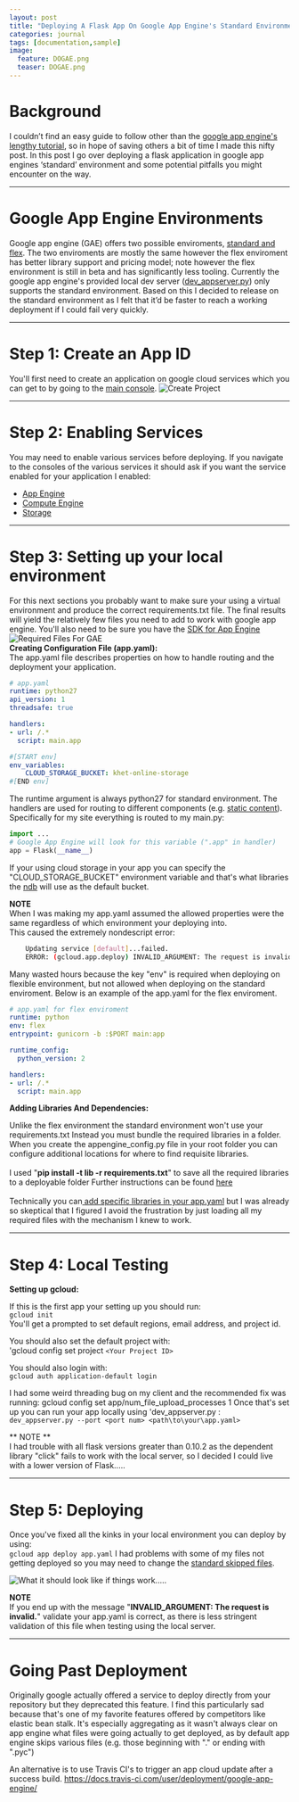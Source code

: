 ```yaml
---
layout: post
title: "Deploying A Flask App On Google App Engine's Standard Environment"
categories: journal
tags: [documentation,sample]
image:
  feature: DOGAE.png
  teaser: DOGAE.png
---
```


# Background
I couldn’t find an easy guide to follow other than the [google app engine's lengthy tutorial](https://cloud.google.com/appengine/docs/python/getting-started/creating-guestbook), so in hope of saving others a bit of time I made this nifty post. In this post I go over deploying a flask application in google app engines ‘standard’ environment and some potential pitfalls you might encounter on the way. 

-----
# Google App Engine Environments
Google app engine (GAE) offers two possible enviroments, [standard and flex](https://cloud.google.com/appengine/docs/the-appengine-environments). The two enviroments are mostly the same however the flex enviroment has better library support and pricing model; note however the flex environment is still in beta and has significantly less tooling. Currently the google app engine's provided local dev server ([dev_appserver.py](https://cloud.google.com/appengine/docs/standard/python/tools/using-local-server))  only supports the standard environment. Based on this I decided to release on the standard environment as I felt that it’d be faster to reach a working deployment if I could fail very quickly.

-----
# Step 1: Create an App ID
You'll first need to create an application on google cloud services which you can get to by going to the [main console](https://console.cloud.google.com/).
![](https://cdn.scotch.io/23785/d9IqCuxBREOkHnWceMBH_create%20project.png "Create Project") 

-----
# Step 2: Enabling Services
You may need to enable various services before deploying. If you navigate to the consoles of the various services it should ask if you want the service enabled for your application
I enabled:
* [App Engine](https://console.cloud.google.com/appengine)
* [Compute Engine](https://console.cloud.google.com/compute)
* [Storage](https://console.cloud.google.com/storage)

-----
# Step 3: Setting up your local environment
For this next sections you probably want to make sure your using a virtual environment and produce the correct requirements.txt file. The final results will yield the relatively few files you need to add to work with google app engine. You'll also need to be sure you have the [SDK for App Engine](https://cloud.google.com/appengine/docs/python/download)
![](https://cdn.scotch.io/23785/Br3SxyLRr6KC0CDPwtxl_project%20layout.png "Required Files For GAE")
<br/>
**Creating Configuration File (app.yaml):**<br/>
The app.yaml file describes properties on how to handle routing and the deployment your application.
```yaml
# app.yaml
runtime: python27
api_version: 1
threadsafe: true

handlers:
- url: /.*
  script: main.app

#[START env]
env_variables:
	CLOUD_STORAGE_BUCKET: khet-online-storage
#[END env]
```

The runtime argument is always python27 for standard environment. 
The handlers are used for routing to different components (e.g. [static content](https://cloud.google.com/appengine/docs/python/getting-started/serving-static-files)). 
Specifically for my site everything is routed to my main.py:
```python
import ...
# Google App Engine will look for this variable (".app" in handler)
app = Flask(__name__)
```

If your using cloud storage in your app you can specify the "CLOUD_STORAGE_BUCKET" environment variable and that's what libraries the [ndb](https://cloud.google.com/appengine/docs/python/ndb/) will use as the default bucket. 

**NOTE** <br/>
When I was making my app.yaml assumed the allowed properties were the same regardless of which environment your deploying into. <br/>
This caused the extremely nondescript error: <br/>
```bash
	Updating service [default]...failed. 
	ERROR: (gcloud.app.deploy) INVALID_ARGUMENT: The request is invalid.
```
Many wasted hours because the key "env" is required when deploying on flexible environment, but not allowed when deploying on the standard enviroment. Below is an example of the app.yaml for the flex enviroment.

```yaml
# app.yaml for flex enviroment
runtime: python
env: flex
entrypoint: gunicorn -b :$PORT main:app

runtime_config:
  python_version: 2

handlers:
- url: /.*
  script: main.app
```


**Adding Libraries And Dependencies:** <br/>

Unlike the flex environment the standard environment won't use your requirements.txt 
Instead you must bundle the required libraries in a folder. When you create the appengine_config.py file in your root folder you can configure additional locations for where to find requisite libraries.
<br/><br/>
I used "**pip install -t lib -r requirements.txt**" to save all the required libraries to a deployable folder 
 Further instructions can be found [here](https://cloud.google.com/appengine/docs/python/tools/using-libraries-python-27#installing_a_third-party_library)
<br/><br/>
Technically you can[ add specific libraries in your app.yaml](https://cloud.google.com/appengine/docs/python/tools/built-in-libraries-27) but I was already so skeptical that I figured I avoid the frustration by just loading all my required files with the mechanism I knew to work.

-----

# Step 4: Local Testing
**Setting up gcloud:**

If this is the first app your setting up you should run: <br/>
`gcloud init` <br/>
You'll get a prompted to set default regions, email address, and project id.


You should also set the default project with: <br/>
'gcloud config set project `<Your Project ID>` <br/>

You should also login with: <br/>
`gcloud auth application-default login` <br/>

I had some weird threading bug on my client and the recommended fix was running:
gcloud config set app/num_file_upload_processes 1
Once that's set up you can run your app locally using 'dev_appserver.py : <br/>
`dev_appserver.py --port <port num> <path\to\your\app.yaml>`<br/>


** NOTE ** <br/>
I had trouble with all flask versions greater than 0.10.2 as the dependent library "click" fails to work with the local server, so I decided I could live with a lower version of Flask.....

-----

# Step 5: Deploying 
Once you've fixed all the kinks in your local environment you can deploy by using: <br/>
`gcloud app deploy app.yaml`
I had problems with some of my files not getting deployed so you may need to change the [standard skipped files](https://cloud.google.com/appengine/docs/python/config/appref#skip_files).

![](https://cdn.scotch.io/23785/YbjzXEiTyardmcasYbJq_console.png "What it should look like if things work.....") 


**NOTE** <br/>
If you end up with the message "**INVALID_ARGUMENT: The request is invalid.**" validate your app.yaml is correct, as there is less stringent validation of this file when testing using the local server.

-----

# Going Past Deployment
Originally google actually offered a service to deploy directly from your repository but they deprecated this feature. I find this particularly sad because that's one of my favorite features offered by competitors like elastic bean stalk. It's especially aggregating as it wasn't always clear on app engine what files were going actually to get deployed, as by default app engine skips various files (e.g. those beginning with "." or ending with ".pyc")

An alternative is to use Travis CI's to trigger an app cloud update after a success build. 
https://docs.travis-ci.com/user/deployment/google-app-engine/